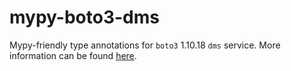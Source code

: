 # mypy-boto3-dms

Mypy-friendly type annotations for `boto3` 1.10.18 `dms` service.
More information can be found [here](https://github.com/vemel/mypy_boto3).